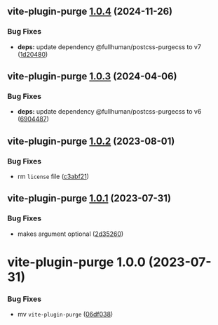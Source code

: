 ## vite-plugin-purge [1.0.4](https://github.com/bent10/vite-plugins/compare/vite-plugin-purge@1.0.3...vite-plugin-purge@1.0.4) (2024-11-26)


### Bug Fixes

* **deps:** update dependency @fullhuman/postcss-purgecss to v7 ([1d20480](https://github.com/bent10/vite-plugins/commit/1d20480d0ad1553d5b517980565dcffc435e3947))

## vite-plugin-purge [1.0.3](https://github.com/bent10/vite-plugins/compare/vite-plugin-purge@1.0.2...vite-plugin-purge@1.0.3) (2024-04-06)


### Bug Fixes

* **deps:** update dependency @fullhuman/postcss-purgecss to v6 ([6904487](https://github.com/bent10/vite-plugins/commit/69044878992319ece0a16c94ce08517b77d408bd))

## vite-plugin-purge [1.0.2](https://github.com/bent10/vite-plugins/compare/vite-plugin-purge@1.0.1...vite-plugin-purge@1.0.2) (2023-08-01)


### Bug Fixes

* rm `license` file ([c3abf21](https://github.com/bent10/vite-plugins/commit/c3abf219c8b4b5841863c792a189ef9c633e5df6))

## vite-plugin-purge [1.0.1](https://github.com/bent10/vite-plugins/compare/vite-plugin-purge@1.0.0...vite-plugin-purge@1.0.1) (2023-07-31)


### Bug Fixes

* makes argument optional ([2d35260](https://github.com/bent10/vite-plugins/commit/2d35260463a5f149a4c80b02640fcd530fd96dac))

# vite-plugin-purge 1.0.0 (2023-07-31)


### Bug Fixes

* mv `vite-plugin-purge` ([06df038](https://github.com/bent10/vite-plugins/commit/06df038631e1ea7af5e70dee0d58dfbbbe042fea))
